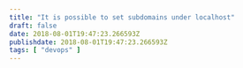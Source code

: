 ```yaml
---
title: "It is possible to set subdomains under localhost"
draft: false
date: 2018-08-01T19:47:23.266593Z
publishdate: 2018-08-01T19:47:23.266593Z
tags: [ "devops" ]
---
```


    